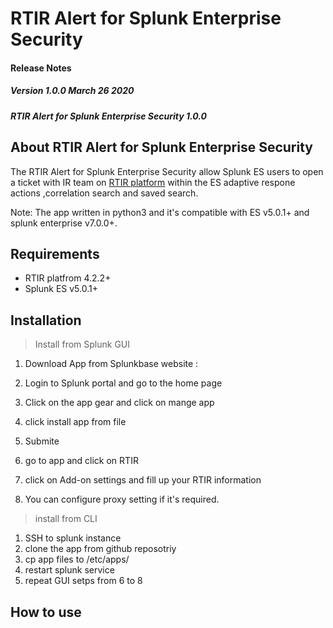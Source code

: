 
# RTIR Alert for Splunk Enterprise Security

#### Release Notes

##### Version 1.0.0 March 26 2020
##### RTIR Alert for Splunk Enterprise Security 1.0.0

## About RTIR Alert for Splunk Enterprise Security

The RTIR Alert for Splunk Enterprise Security allow Splunk ES users to open a ticket with IR team on [RTIR platform](https://bestpractical.com/rtir) within the ES adaptive respone actions ,correlation search and saved search. 

Note: The app written in python3 and it's compatible with ES v5.0.1+ and splunk enterprise v7.0.0+. 

## Requirements

- RTIR platfrom 4.2.2+
- Splunk ES v5.0.1+

## Installation

> Install from Splunk  GUI

1. Download App from Splunkbase website : 

2. Login to Splunk portal and go to the home page 
 
3. Click on the app gear and click on mange app 
4. click install app from file 
5. Submite 

6. go to app and click on RTIR 
7. click on Add-on settings and fill up your RTIR information
8. You can configure proxy setting if it's required. 

> install from CLI 

1. SSH to splunk instance 
2. clone the app from github reposotriy 
3. cp app files to /etc/apps/
4. restart splunk service 
5. repeat GUI setps from 6 to 8 

## How to use

